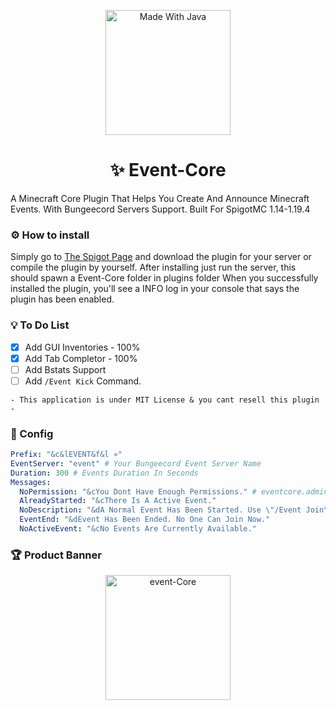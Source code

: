 <p align="center">
     <!--<img width="252" src="https://user-images.githubusercontent.com/102294006/234592459-763d181e-43f1-47f2-972a-93b612bcb7fe.svg" alt="Built For SpigotMC">-->
    <img width="200" src="https://forthebadge.com/images/badges/made-with-java.svg" alt="Made With Java">
</p>

<h1 align="center">✨ Event-Core</h1>
A Minecraft Core Plugin That Helps You Create And Announce Minecraft Events. With Bungeecord Servers Support. Built For SpigotMC 1.14-1.19.4

### ⚙ How to install
Simply go to [The Spigot Page](https://www.spigotmc.org/resources/110088) and download the plugin for your server or compile the plugin by yourself.
After installing just run the server, this should spawn a Event-Core folder in plugins folder
When you successfully installed the plugin, you'll see a INFO log in your console that says the plugin has been enabled.

### 💡 To Do List
- [x] Add GUI Inventories - 100%
- [x] Add Tab Completor - 100%
- [ ] Add Bstats Support
- [ ] Add `/Event Kick` Command.

```
- This application is under MIT License & you cant resell this plugin -
```

### 🔹 Config
```yml
Prefix: "&c&lEVENT&f&l »"
EventServer: "event" # Your Bungeecord Event Server Name
Duration: 300 # Events Duration In Seconds
Messages:
  NoPermission: "&cYou Dont Have Enough Permissions." # eventcore.admin
  AlreadyStarted: "&cThere Is A Active Event."
  NoDescription: "&dA Normal Event Has Been Started. Use \"/Event Join\" To Participate."
  EventEnd: "&dEvent Has Been Ended. No One Can Join Now."
  NoActiveEvent: "&cNo Events Are Currently Available."
```

### 🏆 Product Banner
<p align="center">
    <img width="200" src="https://s8.uupload.ir/files/event-core_b2b8.png" alt="event-Core">
</p>

